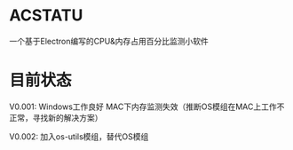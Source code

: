 # ACSTATU
一个基于Electron编写的CPU&amp;内存占用百分比监测小软件

# 目前状态

V0.001:
Windows工作良好
MAC下内存监测失效（推断OS模组在MAC上工作不正常，寻找新的解决方案）

V0.002:
加入os-utils模组，替代OS模组
